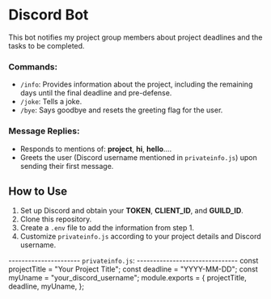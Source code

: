 # Discord Bot

This bot notifies my project group members about project deadlines and the tasks to be completed.



### Commands:
- `/info`: Provides information about the project, including the remaining days until the final deadline and pre-defense.
- `/joke`: Tells a joke.
- `/bye`: Says goodbye and resets the greeting flag for the user.

### Message Replies:
- Responds to mentions of: **project**, **hi**,  **hello**....
- Greets the user (Discord username mentioned in `privateinfo.js`) upon sending their first message.

## How to Use

1. Set up Discord and obtain your **TOKEN**, **CLIENT_ID**, and **GUILD_ID**.
2. Clone this repository.
3. Create a `.env` file to add the information from step 1.
4. Customize `privateinfo.js` according to your project details and Discord username.

---------------------- `privateinfo.js`: -------------------------------
const projectTitle = "Your Project Title";
const deadline = "YYYY-MM-DD";
const myUname = "your_discord_username";
module.exports = {
projectTitle,
deadline,
myUname,
};